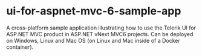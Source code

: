 # ui-for-aspnet-mvc-6-sample-app
A cross-platform sample application illustrating how to use the Telerik UI for ASP.NET MVC product in ASP.NET vNext MVC6 projects. Can be deployed on Windows, Linux and Mac OS (on Linux and Mac inside of a Docker container).
